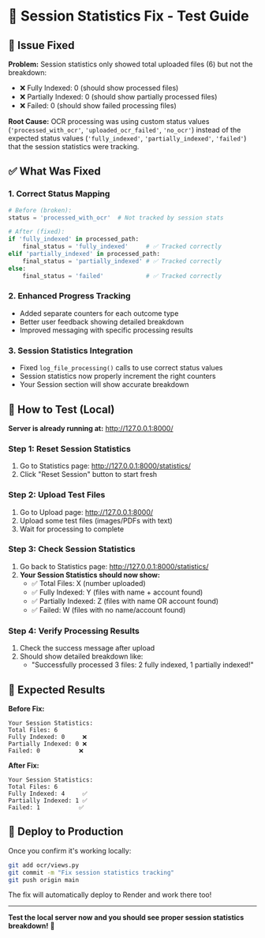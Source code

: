 # 🔧 Session Statistics Fix - Test Guide

## 🐛 **Issue Fixed**

**Problem:** Session statistics only showed total uploaded files (6) but not the breakdown:
- ❌ Fully Indexed: 0 (should show processed files)
- ❌ Partially Indexed: 0 (should show partially processed files)  
- ❌ Failed: 0 (should show failed processing files)

**Root Cause:** OCR processing was using custom status values (`'processed_with_ocr'`, `'uploaded_ocr_failed'`, `'no_ocr'`) instead of the expected status values (`'fully_indexed'`, `'partially_indexed'`, `'failed'`) that the session statistics were tracking.

## ✅ **What Was Fixed**

### 1. **Correct Status Mapping**
```python
# Before (broken):
status = 'processed_with_ocr'  # Not tracked by session stats

# After (fixed):
if 'fully_indexed' in processed_path:
    final_status = 'fully_indexed'     # ✅ Tracked correctly
elif 'partially_indexed' in processed_path:
    final_status = 'partially_indexed' # ✅ Tracked correctly
else:
    final_status = 'failed'            # ✅ Tracked correctly
```

### 2. **Enhanced Progress Tracking**
- Added separate counters for each outcome type
- Better user feedback showing detailed breakdown
- Improved messaging with specific processing results

### 3. **Session Statistics Integration**
- Fixed `log_file_processing()` calls to use correct status values
- Session statistics now properly increment the right counters
- Your Session section will show accurate breakdown

## 🧪 **How to Test (Local)**

**Server is already running at:** http://127.0.0.1:8000/

### Step 1: **Reset Session Statistics**
1. Go to Statistics page: http://127.0.0.1:8000/statistics/
2. Click "Reset Session" button to start fresh

### Step 2: **Upload Test Files**
1. Go to Upload page: http://127.0.0.1:8000/
2. Upload some test files (images/PDFs with text)
3. Wait for processing to complete

### Step 3: **Check Session Statistics**
1. Go back to Statistics page: http://127.0.0.1:8000/statistics/
2. **Your Session Statistics should now show:**
   - ✅ Total Files: X (number uploaded)
   - ✅ Fully Indexed: Y (files with name + account found)
   - ✅ Partially Indexed: Z (files with name OR account found)
   - ✅ Failed: W (files with no name/account found)

### Step 4: **Verify Processing Results**
1. Check the success message after upload
2. Should show detailed breakdown like: 
   - "Successfully processed 3 files: 2 fully indexed, 1 partially indexed!"

## 🎯 **Expected Results**

**Before Fix:**
```
Your Session Statistics:
Total Files: 6
Fully Indexed: 0     ❌
Partially Indexed: 0 ❌  
Failed: 0           ❌
```

**After Fix:**
```
Your Session Statistics:
Total Files: 6
Fully Indexed: 4     ✅
Partially Indexed: 1 ✅
Failed: 1           ✅
```

## 🚀 **Deploy to Production**

Once you confirm it's working locally:
```bash
git add ocr/views.py
git commit -m "Fix session statistics tracking"
git push origin main
```

The fix will automatically deploy to Render and work there too!

---

**Test the local server now and you should see proper session statistics breakdown!** 🎉
